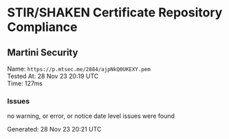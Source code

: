 # STIR/SHAKEN Certificate Repository Compliance

## Martini Security

Name: `https://p.mtsec.me/2884/ajpNkQ0UKEXY.pem`\
Tested At: 28 Nov 23 20:19 UTC\
Time: 127ms

### Issues

no warning, or error, or notice date level issues were found

Generated: 28 Nov 23 20:21 UTC